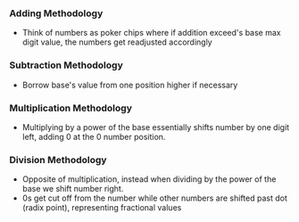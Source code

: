 ### Adding Methodology
- Think of numbers as poker chips where if addition exceed's base max digit value, the numbers get readjusted accordingly

### Subtraction Methodology
- Borrow base's value from one position higher if necessary

### Multiplication Methodology
- Multiplying by a power of the base essentially shifts number by one digit left, adding 0 at the 0 number position.

### Division Methodology
- Opposite of multiplication, instead when dividing by the power of the base we shift number right.
- 0s get cut off from the number while other numbers are shifted past dot (radix point), representing fractional values